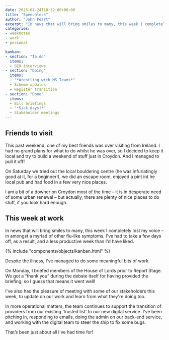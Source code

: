 ```yaml
---
date: 2025-01-24T18:32:00+00:00
title: "Speechless"
author: "John Peart"
excerpt: "In news that will bring smiles to many, this week I completely lost my voice."
categories:
- weeknotes
- work
- personal

kanban:
- section: "To do"
  items:
  - SEO interviews
- section: "Doing"
  items:
  - "*Wrestling with MS Teams*"
  - Scheme updates
  - Register transition
- section: "Done"
  items:
  - Bill briefings
  - "*Sick days!*"
  - Stakeholder meetings
---
```


## Friends to visit

This past weekend, one of my best friends was over visiting from Ireland. I had no grand plans for what to do whilst he was over, so I decided to keep it local and try to build a weekend of stuff just in Croydon. And I managed to pull it off!

On Saturday we tried out the local bouldering centre (he was infuriatingly good at it, for a beginner!), we did an escape room, enjoyed a pint int he local pub and had food in a few very nice places. 

I am a bit of a downer on Croydon most of the time – it is in desperate need of some urban renewal – but actually, there are plenty of nice places to do stuff, if you look hard enough.

## This week at work

In news that will bring smiles to many, this week I completely lost my voice – in amongst a myriad of other flu-like symptoms. I've had to take a few days off, as a result, and a less productive week than I'd have liked.

{% include "components/objects/kanban.html" %}

Despite the illness, I've managed to do some meaningful bits of work. 

On Monday, I briefed members of the House of Lords prior to Report Stage. We got a “thank you” during the debate itself for having provided the briefing; so I guess that means it went well! 

I've also had the pleasure of meeting with some of our stakeholders  this week, to update on our work and learn from what they're doing too. 

In more operational matters, the team continues to support the transition of providers from our existing ‘trusted list’ to our new digital service. I've been pitching in, responding to emails, doing the admin on our back-end service, and working with the digital team to steer the ship to fix some bugs.

That’s been just about all I've had time for!